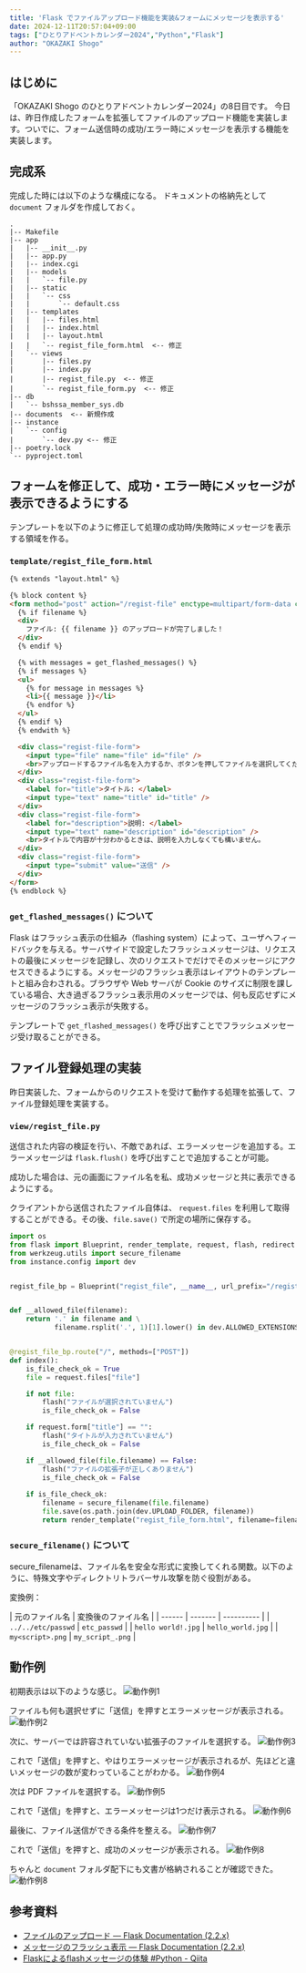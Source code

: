 ```yaml
---
title: 'Flask でファイルアップロード機能を実装&フォームにメッセージを表示する'
date: 2024-12-11T20:57:04+09:00
tags: ["ひとりアドベントカレンダー2024","Python","Flask"]
author: "OKAZAKI Shogo"
---
```


## はじめに

「OKAZAKI Shogo のひとりアドベントカレンダー2024」の8日目です。 
今日は、昨日作成したフォームを拡張してファイルのアップロード機能を実装します。ついでに、フォーム送信時の成功/エラー時にメッセージを表示する機能を実装します。

## 完成系

完成した時には以下のような構成になる。
ドキュメントの格納先として `document` フォルダを作成しておく。

```
.
|-- Makefile
|-- app
|   |-- __init__.py
|   |-- app.py
|   |-- index.cgi
|   |-- models
|   |   `-- file.py
|   |-- static
|   |   `-- css
|   |       `-- default.css
|   |-- templates
|   |   |-- files.html
|   |   |-- index.html
|   |   |-- layout.html
|   |   `-- regist_file_form.html  <-- 修正
|   `-- views
|       |-- files.py
|       |-- index.py
|       |-- regist_file.py  <-- 修正
|       `-- regist_file_form.py  <-- 修正
|-- db
|   `-- bshssa_member_sys.db
|-- documents  <-- 新規作成
|-- instance
|   `-- config
|       `-- dev.py <-- 修正
|-- poetry.lock
`-- pyproject.toml
```

## フォームを修正して、成功・エラー時にメッセージが表示できるようにする

テンプレートを以下のように修正して処理の成功時/失敗時にメッセージを表示する領域を作る。

### `template/regist_file_form.html`

```html
{% extends "layout.html" %}

{% block content %}
<form method="post" action="/regist-file" enctype=multipart/form-data class="regist-file-form">
  {% if filename %}
  <div> 
    ファイル: {{ filename }} のアップロードが完了しました！     
  </div>        
  {% endif %}

  {% with messages = get_flashed_messages() %}
  {% if messages %}
  <ul>
    {% for message in messages %}
    <li>{{ message }}</li>
    {% endfor %}
  </ul>
  {% endif %}
  {% endwith %}

  <div class="regist-file-form">
    <input type="file" name="file" id="file" />
    <br>アップロードするファイル名を入力するか、ボタンを押してファイルを選択してください
  </div>
  <div class="regist-file-form">
    <label for="title">タイトル: </label>
    <input type="text" name="title" id="title" />
  </div>
  <div class="regist-file-form">
    <label for="description">説明: </label>
    <input type="text" name="description" id="description" />
    <br>タイトルで内容が十分わかるときは、説明を入力しなくても構いません。
  </div>
  <div class="regist-file-form">
    <input type="submit" value="送信" />
  </div>
</form>
{% endblock %}
```

### `get_flashed_messages()` について

Flask はフラッシュ表示の仕組み（flashing system）によって、ユーザへフィードバックを与える。サーバサイドで設定したフラッシュメッセージは、リクエストの最後にメッセージを記録し、次のリクエストでだけでそのメッセージにアクセスできるようにする。メッセージのフラッシュ表示はレイアウトのテンプレートと組み合わされる。ブラウザや Web サーバが Cookie のサイズに制限を課している場合、大き過ぎるフラッシュ表示用のメッセージでは、何も反応せずにメッセージのフラッシュ表示が失敗する。

テンプレートで `get_flashed_messages()` を呼び出すことでフラッシュメッセージ受け取ることができる。

## ファイル登録処理の実装

昨日実装した、フォームからのリクエストを受けて動作する処理を拡張して、ファイル登録処理を実装する。

### `view/regist_file.py`

送信された内容の検証を行い、不敵であれば、エラーメッセージを追加する。エラーメッセージは `flask.flush()` を呼び出すことで追加することが可能。

成功した場合は、元の画面にファイル名を私、成功メッセージと共に表示できるようにする。

クライアントから送信されたファイル自体は、 `request.files` を利用して取得することができる。その後、`file.save()` で所定の場所に保存する。

```python
import os
from flask import Blueprint, render_template, request, flash, redirect
from werkzeug.utils import secure_filename
from instance.config import dev


regist_file_bp = Blueprint("regist_file", __name__, url_prefix="/regist-file")


def __allowed_file(filename):
    return '.' in filename and \
           filename.rsplit('.', 1)[1].lower() in dev.ALLOWED_EXTENSIONS


@regist_file_bp.route("/", methods=["POST"])
def index():
    is_file_check_ok = True
    file = request.files["file"]

    if not file:
        flash("ファイルが選択されていません")
        is_file_check_ok = False

    if request.form["title"] == "":
        flash("タイトルが入力されていません")
        is_file_check_ok = False

    if __allowed_file(file.filename) == False:
        flash("ファイルの拡張子が正しくありません")
        is_file_check_ok = False
    
    if is_file_check_ok:
        filename = secure_filename(file.filename)
        file.save(os.path.join(dev.UPLOAD_FOLDER, filename))
        return render_template("regist_file_form.html", filename=filename)
```

### `secure_filename()` について

secure_filenameは、ファイル名を安全な形式に変換してくれる関数。以下のように、特殊文字やディレクトリトラバーサル攻撃を防ぐ役割がある。

変換例：

| 元のファイル名     | 変換後のファイル名    |
| ------ | ------- | ---------- |
| `../../etc/passwd`     | `etc_passwd`    |
| `hello world!.jpg`      | `hello_world.jpg`    | 
| `my<script>.png`      | `my_script_.png` |

## 動作例

初期表示は以下のような感じ。
![動作例1](./001.png)

ファイルも何も選択せずに「送信」を押すとエラーメッセージが表示される。
![動作例2](./002.png)

次に、サーバーでは許容されていない拡張子のファイルを選択する。
![動作例3](./003.png)

これで「送信」を押すと、やはりエラーメッセージが表示されるが、先ほどと違いメッセージの数が変わっていることがわかる。
![動作例4](./004.png)

次は PDF ファイルを選択する。
![動作例5](./005.png)

これで「送信」を押すと、エラーメッセージは1つだけ表示される。
![動作例6](./006.png)

最後に、ファイル送信ができる条件を整える。
![動作例7](./007.png)

これで「送信」を押すと、成功のメッセージが表示される。
![動作例8](./009.png)

ちゃんと `document` フォルダ配下にも文書が格納されることが確認できた。
![動作例8](./008.png)


## 参考資料

- [ファイルのアップロード — Flask Documentation (2.2.x)](https://msiz07-flask-docs-ja.readthedocs.io/ja/latest/patterns/fileuploads.html)
- [メッセージのフラッシュ表示 — Flask Documentation (2.2.x)](https://msiz07-flask-docs-ja.readthedocs.io/ja/latest/patterns/flashing.html)
- [Flaskによるflashメッセージの体験 #Python - Qiita](https://qiita.com/yu__programming/items/dd0cdc38982b752d45b9)
